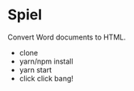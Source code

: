 # Spiel

Convert Word documents to HTML.
- clone
- yarn/npm install
- yarn start
- click click bang!
